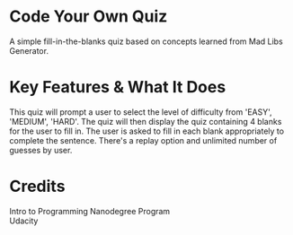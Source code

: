 # Code Your Own Quiz
A simple fill-in-the-blanks quiz based on concepts learned from Mad Libs Generator.

# Key Features & What It Does 
This quiz will prompt a user to select the level of difficulty from 'EASY', 'MEDIUM', 'HARD'.
The quiz will then display the quiz containing 4 blanks for the user to fill in.
The user is asked to fill in each blank appropriately to complete the sentence.
There's a replay option and unlimited number of guesses by user.

# Credits
Intro to Programming Nanodegree Program 
<br>Udacity
